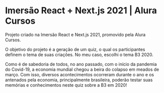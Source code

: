 # Imersão React + Next.js 2021 | Alura Cursos

Projeto criado na Imersão React e Next.js 2021, promovido pela Alura Cursos.

O objetivo do projeto é a geração de um quiz, o qual os participantes definem o tema de suas criações. No meu caso, escolhi o tema B3 2020.

Como é de sabedoria de todos, no ano passado, com o início da pandemia do Covid-19, a economia mundial chegou a beira do colapso em meados de março. Com isso, diversos acontecimentos ocorreram durante o ano e os antenados pela economia, principalmente brasileira, poderão testar suas memórias e conhecimentos neste quiz sobre a B3 em 2020!